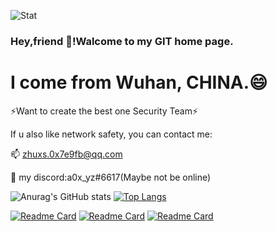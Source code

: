 ![Stat](https://img.shields.io/github/followers/518651?style=social)
### Hey,friend 👋!Walcome to my GIT home page.

# I come from Wuhan, CHINA.😄

⚡Want to create the best one Security Team⚡

If u also like network safety, you can contact me:

📫 zhuxs.0x7e9fb@qq.com

🌱  my discord:a0x_yz#6617(Maybe not be online)

![Anurag's GitHub stats](https://github-readme-stats.vercel.app/api?username=518651&show_icons=true&theme=algolia&locale=cn)    [![Top Langs](https://github-readme-stats.vercel.app/api/top-langs/?username=518651&layout=compact)](https://github.com/anuraghazra/github-readme-stats)

[![Readme Card](https://github-readme-stats.vercel.app/api/pin/?username=518651&repo=WaotoCry&show_owner=518651)](https://github.com/518651/WaotoCry)
[![Readme Card](https://github-readme-stats.vercel.app/api/pin/?username=518651&repo=WZ_AI_SERVER_FTP&show_owner=518651)](https://github.com/518651/WZ_AI_SERVER_FTP)
[![Readme Card](https://github-readme-stats.vercel.app/api/pin/?username=518651&repo=AUTO-AI-GUI&show_owner=518651)](https://github.com/518651/AUTO-AI-GUI)



<!--
**518651/518651** is a ✨ _special_ ✨ repository because its `README.md` (this file) appears on your GitHub profile.

Here are some ideas to get you started:

- 🔭 I’m currently working on ...
- 🌱 I’m currently learning ...
- 👯 I’m looking to collaborate on ...
- 🤔 I’m looking for help with ...
- 💬 Ask me about ...
- 📫 How to reach me: ...
- 😄 Pronouns: ...
- ⚡ Fun fact: ...
-->
